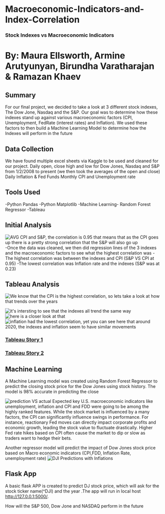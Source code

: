 # Macroeconomic-Indicators-and-Index-Correlation

### Stock Indexes vs Macroeconomic Indicators 
# By: Maura Ellsworth, Armine Arutyunyan, Birundha Varatharajan & Ramazan Khaev 

## Summary
For our final project, we decided to take a look at 3 different stock indexes, The Dow Jone, Nasdaq and the S&P. Our goal was to determine how these indexes stand up against various macroeconomic factors (CPI, Unemployment, FedRate (interest rates) and Inflation). We used these factors to then build a Machine Learning Model to determine how the Indexes will perform in the future



## Data Collection

We have found multiple excel sheets via Kaggle to be used and cleaned for our project. 
Daily open, close high and low for Dow Jones, Nasdaq and S&P from 1/2/2008 to present  (we then took the averages of the open and close) 
Daily Inflation  & Fed Funds 
Monthly CPI and Unemployment rate 


## Tools Used

-Python Pandas
-Python Matplotlib
-Machine Learning- Random Forest Regressor
-Tableau 

## Initial Analysis


![AVG CPI and S&P, the correlation is 0.95 that means that as the CPI goes up there is a pretty strong correlation that the S&P will also go up](AverageS&PvsCPIpng-1.png)
-Once the data was cleaned, we then did regression lines of the 3 indexes and the macroeconomic factors to see what the highest correlation was 
-The highest correlation was between the indexes and CPI (S&P  VS CPI at 0.95) 
-The lowest correlation was Inflation rate and the indexes (S&P was at 0.23) 



## Tableau Analysis 

![We know that the CPI is the highest correlation, so lets take a look at how that trends over the years](figures/image-1.png)

![it's intersting to see that the indexes all trend the same way](figures/image-2.png)
![here is a closer look at that ](figures/image-4.png)
![inflation had the lowest correlation, yet you can see here that around 2020, the indexes and inflation seem to have similar movements](figures/image-5.png)
### [Tableau Story 1](https://public.tableau.com/app/profile/maura.ellsworth/viz/finalllproject/Story1?publish=yesory1?publish=yes)
### [Tableau Story 2](https://public.tableau.com/app/profile/maura.ellsworth/viz/macroandindexes/Story1?publish=yes)


## Machine Learning

A Machine Learning model was created using Random Forest Regressor to predict the closing stock price for the Dow Jones using stock history. 
The model is 98% accurate in predicting the close  


![prediction VS actual](figures/image-6.png)
Expected key U.S. macroeconomic indicators like unemployment, inflation and CPI and FDD were going to be among the highly ranked features.
While the stock market is influenced by a many factors, the CPI can significantly influence swings in performance. For instance, reactionary Fed moves can directly impact corporate profits and economic growth, leading the stock value to fluctuate drastically. Higher Fed rate hikes based on CPI often cause the market to dip or slow as traders want to hedge their bets.

Another regressor model will predict the impact of Dow Jones stock price based on Macro economic indicators (CPI,FDD, Inflation Rate, unemployment rate)
![DJI Predictions with Inflations](figures/image-7.png)

## Flask App
A basic flask APP is created to predict DJ stock price, which will ask for the stock ticker name(^DJI) and the year .The  app will run in local host http://127.0.0.1:5000/.

How will the S&P 500, Dow Jone and NASDAQ perform in the future


